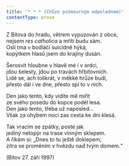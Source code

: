 ```yaml
---
title: '* * * (Chůze pošmourným odpolednem)'
contentType: prose
---
```


<section>

Z Bítova do hradu, větrem vypuzován z obce,  
nejsem _res catholica_ a mříti budu sám.  
Oslí tma v bodláčí suicidně hýká,  
kopýtkem hlasů jsem do krajiny dusán.

Šerosvit hloubne v hlavě mé i v srdci,  
jdou šelesty, jdou po travách hřbitovních.  
Lidé se, ach tolikrát, v měkké hrůze budí,  
přesto dál i ve dne, přesto spí to v nich.

Den jako tento, kdy vidíte mě mířit  
ze svého posedu do kopce podél lesa.  
Den jako tento, třeba už naposled…  
Však za ohybem noci zas cesta ke dni klesá.

Tak vracím se zpátky, posté jak  
jediný netopýr na trase vinným sklepem.  
A říkám si: „Dnes to tu ještě doklepem;  
zítra se proměním v hvězdu nad tvým domem.“

(Bítov 27. září 1997)

</section>
